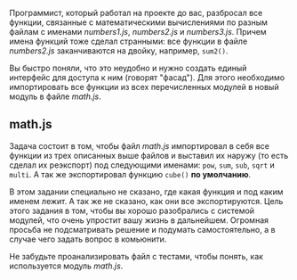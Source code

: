 Программист, который работал на проекте до вас, разбросал все функции, связанные с математическими вычислениями по разным файлам с именами *numbers1.js*, *numbers2.js* и *numbers3.js*. Причем имена функций тоже сделал странными: все функции в файле *numbers2.js* заканчиваются на двойку, например, `sum2()`.

Вы быстро поняли, что это неудобно и нужно создать единый интерфейс для доступа к ним (говорят "фасад"). Для этого необходимо импортировать все функции из всех перечисленных модулей в новый модуль в файле *math.js*.

## math.js

Задача состоит в том, чтобы файл *math.js* импортировал в себя все функции из трех описанных выше файлов и выставил их наружу (то есть сделал их реэкспорт) под следующими именами: `pow`, `sum`, `sub`, `sqrt` и `multi`. А так же экспортировал функцию `cube()` **по умолчанию**.

В этом задании специально не сказано, где какая функция и под каким именем лежит. А так же не сказано, как они все экспортируются. Цель этого задания в том, чтобы вы хорошо разобрались с системой модулей, что очень упростит вашу жизнь в дальнейшем. Огромная просьба не подсматривать решение и подумать самостоятельно, а в случае чего задать вопрос в комьюнити.

Не забудьте проанализировать файл с тестами, чтобы понять, как используется модуль *math.js*.